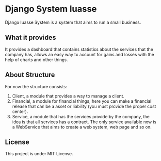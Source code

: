 # Django System Iuasse

Django Iuasse System is a system that aims to run a small business.

## What it provides

It provides a dashboard that contains statistics about the services that the company has, allows an easy way to account for gains and losses with the help of charts and other things.

## About Structure

For now the structure consists:

1. Client, a module that provides a way to manage a client.
2. Financial, a module for financial things, here you can make a financial release that can be a asset or liability (you must provide the proper cost center).
3. Service, a module that has the services provide by the company, the idea is that all services has a contract. The only service available now is a WebService that aims to create a web system, web page and so on.

## License

This project is under MIT License.
